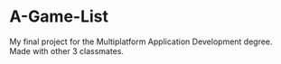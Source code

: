 # A-Game-List
My final project for the Multiplatform Application Development degree. Made with other 3 classmates.
